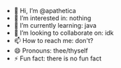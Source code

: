 - 👋 Hi, I’m @apathetica
- 👀 I’m interested in: nothing
- 🌱 I’m currently learning: java
- 💞️ I’m looking to collaborate on: idk
- 📫 How to reach me: don't?
- 😄 Pronouns: thee/thyself
- ⚡ Fun fact: there is no fun fact
